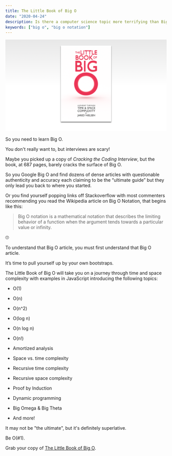 ```yaml
---
title: The Little Book of Big O
date: "2020-04-24"
description: Is there a computer science topic more terrifying than Big O? Don’t let the name scare you, Big O is not a big deal. Learn the fundamentals in the Little Book of Big O.
keywords: ["big o", "big o notation"]
---
```


![](./jarednielsen-little-book-big-o-banner.png)

So you need to learn Big O.

You don't really want to, but interviews are scary!

Maybe you picked up a copy of _Cracking the Coding Interview_, but the book, at 687 pages, barely cracks the surface of Big O.

So you Google Big O and find dozens of dense articles with questionable authenticity and accuracy each claiming to be the “ultimate guide” but they only lead you back to where you started.

Or you find yourself popping links off Stackoverflow with most commenters recommending you read the Wikipedia article on Big O Notation, that begins like this:

> Big O notation is a mathematical notation that describes the limiting behavior of a function when the argument tends towards a particular value or infinity.

🙄

To understand that Big O article, you must first understand that Big O article.

It’s time to pull yourself up by your own bootstraps.

The Little Book of Big O will take you on a journey through time and space complexity with examples in JavaScript introducing the following topics:

* O(1)

* O(n)

* O(n^2)

* O(log n)

* O(n log n)

* O(n!)

* Amortized analysis

* Space vs. time complexity

* Recursive time complexity

* Recursive space complexity

* Proof by Induction

* Dynamic programming

* Big Omega & Big Theta

* And more!

It may not be "the ultimate", but it's definitely superlative.

Be O(#1).

Grab your copy of [The Little Book of Big O](https://gum.co/big-o).
